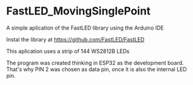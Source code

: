 # FastLED_MovingSinglePoint
A simple aplication of the FastLED library using the Arduino IDE

Instal the library at https://github.com/FastLED/FastLED

This aplication uses a strip of 144 WS2812B LEDs

The program was created thinking in ESP32 as the development board. That's why PIN 2 was chosen as data pin, once it is also the internal LED pin.
